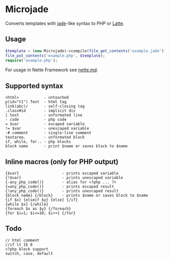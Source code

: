 # Microjade

Converts templates with [jade][]-like syntax to PHP or [Latte][].

[jade]: https://github.com/visionmedia/jade
[latte]: https://github.com/nette/latte


## Usage

```php
$template = (new Microjade)->compile(file_get_contents('example.jade'));
file_put_contents('example.php', $template);
require('example.php');
```
For usage in Nette Framework see [nette.md](nette.md).


## Supported syntax

    <html>           - untouched
    p(id="t1") Text  - html tag
    link(abc)/       - self-closing tag
    .class#id        - implicit div
    | text           - unformated line
    - code           - php code
    = $var           - escaped variable
    != $var          - unescaped variable
    -# comment       - single-line comment
    textarea.        - unformated block
    if, while, for.. - php blocks
    block name       - print $name or saves block to $name


## Inline macros (only for PHP output)

    {$var}                   - prints escaped variable
    {!$var}                  - prints unescaped variable
    {-any_php_code()}        - alias for <?php ... ?>
    {=any_php_code()}        - prints escaped result
    {!any_php_code()}        - prints unescaped result
    {block name} {/block}    - prints $name or saves block to $name
    {if $x} {elseif $y} {else} {/if}
    {while $x} {/while}
    {foreach $x as $y} {/foreach}
    {for $i=1; $i<=10; $i++} {/for}


## Todo

    // html comment
    //if lt IE 8
    <?php block support
    switch, case, default

